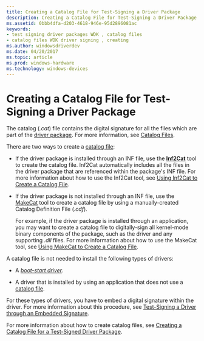 ```yaml
---
title: Creating a Catalog File for Test-Signing a Driver Package
description: Creating a Catalog File for Test-Signing a Driver Package
ms.assetid: 0bbb4dfa-d203-4618-946e-95d2896081ac
keywords:
- test signing driver packages WDK , catalog files
- catalog files WDK driver signing , creating
ms.author: windowsdriverdev
ms.date: 04/20/2017
ms.topic: article
ms.prod: windows-hardware
ms.technology: windows-devices
---
```


# Creating a Catalog File for Test-Signing a Driver Package


The catalog (*.cat*) file contains the digital signature for all the files which are part of the [driver package](driver-packages.md). For more information, see [Catalog Files](catalog-files.md).

There are two ways to create a [catalog file](catalog-files.md):

-   If the driver package is installed through an INF file, use the [**Inf2Cat**](https://msdn.microsoft.com/library/windows/hardware/ff547089) tool to create the catalog file. Inf2Cat automatically includes all the files in the driver package that are referenced within the package's INF file. For more information about how to use the Inf2Cat tool, see [Using Inf2Cat to Create a Catalog File](using-inf2cat-to-create-a-catalog-file.md).

-   If the driver package is not installed through an INF file, use the [MakeCat](http://go.microsoft.com/fwlink/p/?linkid=104922) tool to create a catalog file by using a manually-created Catalog Definition File (*.cdf*).

    For example, if the driver package is installed through an application, you may want to create a catalog file to digitally-sign all kernel-mode binary components of the package, such as the driver and any supporting *.dll* files. For more information about how to use the MakeCat tool, see [Using MakeCat to Create a Catalog File](using-makecat-to-create-a-catalog-file.md).

A catalog file is not needed to install the following types of drivers:

-   A [*boot-start driver*](https://msdn.microsoft.com/library/windows/hardware/ff556272#wdkgloss-boot-start-driver).

-   A driver that is installed by using an application that does not use a [catalog file](catalog-files.md).

For these types of drivers, you have to embed a digital signature within the driver. For more information about this procedure, see [Test-Signing a Driver through an Embedded Signature](test-signing-a-driver-through-an-embedded-signature.md).

For more information about how to create catalog files, see [Creating a Catalog File for a Test-Signed Driver Package](creating-a-catalog-file-for-a-test-signed-driver-package.md).

 

 





